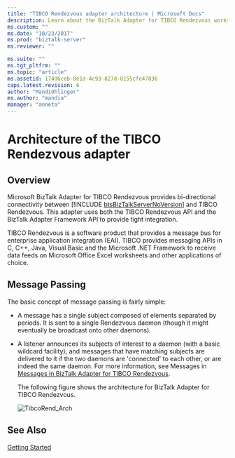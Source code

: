 ```yaml
---
title: "TIBCO Rendezvous adapter architecture | Microsoft Docs"
description: Learn about the BizTalk Adapter for TIBCO Rendezvous works, including passing messages, in BizTalk Server 
ms.custom: ""
ms.date: "10/23/2017"
ms.prod: "biztalk-server"
ms.reviewer: ""

ms.suite: ""
ms.tgt_pltfrm: ""
ms.topic: "article"
ms.assetid: 174d6ceb-8e1d-4c93-827d-8155cfe47836
caps.latest.revision: 6
author: "MandiOhlinger"
ms.author: "mandia"
manager: "anneta"
---
```

# Architecture of the TIBCO Rendezvous adapter

## Overview
Microsoft BizTalk Adapter for TIBCO Rendezvous provides bi-directional connectivity between [!INCLUDE [btsBizTalkServerNoVersion](../includes/btsbiztalkservernoversion-md.md)] and TIBCO Rendezvous. This adapter uses both the TIBCO Rendezvous API and the BizTalk Adapter Framework API to provide tight integration.  
  
 TIBCO Rendezvous is a software product that provides a message bus for enterprise application integration (EAI). TIBCO provides messaging APIs in C, C++, Java, Visual Basic and the Microsoft .NET Framework to receive data feeds on Microsoft Office Excel worksheets and other applications of choice.  
  
## Message Passing  
 The basic concept of message passing is fairly simple:  
  
- A message has a single subject composed of elements separated by periods. It is sent to a single Rendezvous daemon (though it might eventually be broadcast onto other daemons).  
  
- A listener announces its subjects of interest to a daemon (with a basic wildcard facility), and messages that have matching subjects are delivered to it if the two daemons are 'connected' to each other, or are indeed the same daemon. For more information, see Messages in [Messages in BizTalk Adapter for TIBCO Rendezvous](../core/messages-in-biztalk-adapter-for-tibco-rendezvous.md).  
  
  The following figure shows the architecture for BizTalk Adapter for TIBCO Rendezvous.  
  
  ![](../core/media/tibcorend-arch.gif "TibcoRend_Arch")  
  
## See Also  
 [Getting Started](../core/getting-started-with-biztalk-adapter-for-tibco-rendezvous.md)  